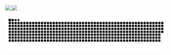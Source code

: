 <div>
 <a href="https://github.com/CaiolBarreto">
 <img height="170em" src="https://github-readme-stats.vercel.app/api?username=CaiolBarreto&show_icons=true&theme=gotham&include_all_commits=true&count_private=true"/>
 <img height="170em" src="https://github-readme-stats.vercel.app/api/top-langs/?username=CaiolBarreto&layout=compact&langs_count=16&theme=gotham"/>
<div>

![Snake animation](https://github.com/Caiolbarreto/Caiolbarreto/blob/output/github-contribution-grid-snake.svg)
